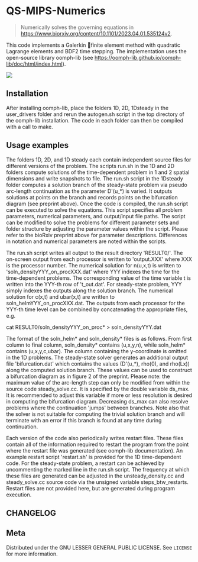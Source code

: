# QS-MIPS-Numerics
> Numerically solves the governing equations in https://www.biorxiv.org/content/10.1101/2023.04.01.535124v2.

This code implements a Galerkin finite element method with quadratic Lagrange elements and BDF2 time stepping. The implementation uses the open-source library oomph-lib (see https://oomph-lib.github.io/oomph-lib/doc/html/index.html). 

![](header.png)

## Installation

After installing oomph-lib, place the folders 1D, 2D, 1Dsteady in the user_drivers folder and rerun the autogen.sh script in the top directory of the oomph-lib installation. The code in each folder can then be compiled with a call to make. 

## Usage examples

The folders 1D, 2D, and 1D steady each contain independent source files for different versions of the problem. The scripts run.sh in the 1D and 2D folders compute solutions of the time-dependent problem in 1 and 2 spatial dimensions and write snapshots to file. The run.sh script in the 1Dsteady folder computes a solution branch of the steady-state problem via pseudo arc-length continuation  as the parameter D'(u_*) is varied. It outputs solutions at points on the branch and records points on the bifurcation diagram (see preprint above). Once the code is compiled, the run.sh script can be executed to solve the equations. This script specifies all problem parameters, numerical parameters, and output/input file paths. The script can be modified to solve the problems for different parameter sets and folder structure by adjusting the parameter values within the script. Please refer to the bioRxiv preprint above for parameter descriptions. Differences in notation and numerical parameters are noted within the scripts.

The run.sh script writes all output to the result directory 'RESULT0/'. The on-screen output from each processor is written to 'output.XXX' where XXX is the processor number. The numerical solution for n(u,x,t) is written to 'soln_densityYYY_on_procXXX.dat' where YYY indexes the time for the time-dependent problems. The corresponding value of the time variable t is written into the YYY-th row of 't_out.dat'. For steady-state problem, YYY simply indexes the outputs along the solution branch. The numerical solution for c(x,t) and ubar(x,t) are written to soln_helmYYY_on_procXXX.dat. The outputs from each processor for the YYY-th time level can be combined by concatenating the appropriate files, e.g.

cat RESULT0/soln_densityYYY_on_proc* > soln_densityYYY.dat

The format of the soln_helm* and soln_density* files is as follows. From first column to final column, soln_density* contains (u,x,y,n), while soln_helm* contains (u,x,y,c,ubar). The column containing the y-coordinate is omitted in the 1D problems. The steady-state solver generates an additional output file 'bifurcation.dat' which contains the values (D'(u_*), rho(0), and rho(Lx)) along the computed solution branch. These values can be used to construct a bifurcation diagram as in figure 2 of the preprint. Please note: the maximum value of the arc-length step can only be modified from within the source code steady_solve.cc. It is specified by the double variable ds_max. It is recommended to adjust this variable if more or less resolution is desired in computing the bifurcation diagram. Decreasing ds_max can also resolve problems where the continuation 'jumps' between branches. Note also that the solver is not suitable for computing the trivial solution branch and will terminate with an error if this branch is found at any time during continuation. 

Each version of the code also periodically writes restart files. These files contain all of the information required to restart the program from the point where the restart file was generated (see oomph-lib documentation). An example restart script 'restart.sh' is provided for the 1D time-dependent code. For the steady-state problem, a restart can be achieved by uncommenting the marked line in the run.sh script. The frequency at which these files are generated can be adjusted in the unsteady_density.cc and steady_solve.cc source code via the unsigned variable steps_btw_restarts. Restart files are not provided here, but are generated during program execution. 


## CHANGELOG


## Meta

Distributed under the GNU LESSER GENERAL PUBLIC LICENSE. See ``LICENSE`` for more information.
